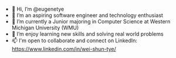 - 👋 Hi, I’m @eugenetye
- 👀 I’m an aspiring software engineer and technology enthusiast
- 🌱 I’m currently a Junior majoring in Computer Science at Western Michigan University (WMU)
- 💞️ I’m enjoy learning new skills and solving real world problems
- 📫 I'm open to collaborate and connect on LinkedIn: https://www.linkedin.com/in/wei-shun-tye/


<!---
eugenetye/eugenetye is a ✨ special ✨ repository because its `README.md` (this file) appears on your GitHub profile.
You can click the Preview link to take a look at your changes.
--->
